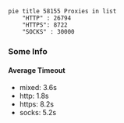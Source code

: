 
```mermaid
pie title 58155 Proxies in list
    "HTTP" : 26794
    "HTTPS": 8722
    "SOCKS" : 30000
```

### Some Info
#### Average Timeout

- mixed: 3.6s
- http: 1.8s
- https: 8.2s
- socks: 5.2s